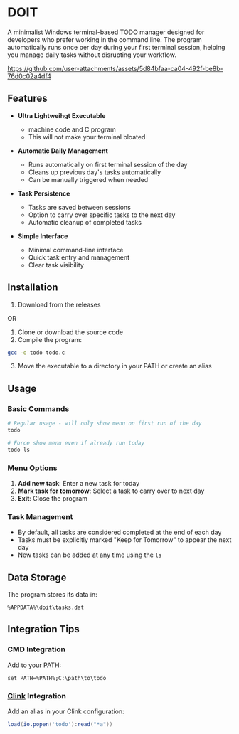 # DOIT

A minimalist Windows terminal-based TODO manager designed for developers who prefer working in the command line. The program automatically runs once per day during your first terminal session, helping you manage daily tasks without disrupting your workflow.

https://github.com/user-attachments/assets/5d84bfaa-ca04-492f-be8b-76d0c02a4df4

## Features

- **Ultra Lightweihgt Executable**
  - machine code and C program
  - This will not make your terminal bloated

- **Automatic Daily Management**
  - Runs automatically on first terminal session of the day
  - Cleans up previous day's tasks automatically
  - Can be manually triggered when needed

- **Task Persistence**
  - Tasks are saved between sessions
  - Option to carry over specific tasks to the next day
  - Automatic cleanup of completed tasks

- **Simple Interface**
  - Minimal command-line interface
  - Quick task entry and management
  - Clear task visibility

## Installation

1. Download from the releases

OR

1. Clone or download the source code
2. Compile the program:
```bash
gcc -o todo todo.c
```
3. Move the executable to a directory in your PATH or create an alias

## Usage

### Basic Commands

```bash
# Regular usage - will only show menu on first run of the day
todo

# Force show menu even if already run today
todo ls
```

### Menu Options

1. **Add new task**: Enter a new task for today
2. **Mark task for tomorrow**: Select a task to carry over to next day
3. **Exit**: Close the program

### Task Management

- By default, all tasks are considered completed at the end of each day
- Tasks must be explicitly marked "Keep for Tomorrow" to appear the next day
- New tasks can be added at any time using the `ls`

## Data Storage

The program stores its data in:
```
%APPDATA%\doit\tasks.dat
```

## Integration Tips

### CMD Integration
Add to your PATH:
```batch
set PATH=%PATH%;C:\path\to\todo
```

### [Clink](https://github.com/chrisant996/clink) Integration
Add an alias in your Clink configuration:
```lua
load(io.popen('todo'):read("*a"))
```

